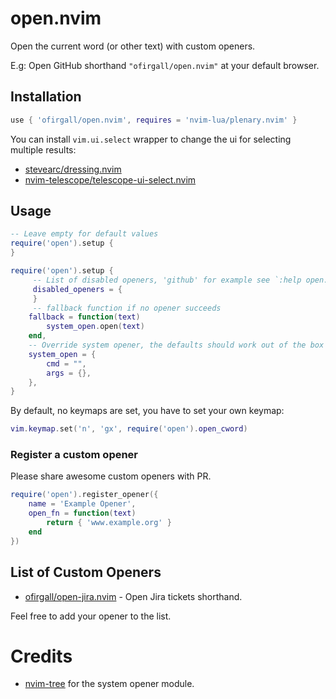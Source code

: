 # open.nvim
Open the current word (or other text) with custom openers.

E.g: Open GitHub shorthand `"ofirgall/open.nvim"` at your default browser.

## Installation
```lua
use { 'ofirgall/open.nvim', requires = 'nvim-lua/plenary.nvim' }
```

You can install `vim.ui.select` wrapper to change the ui for selecting multiple results:
* [stevearc/dressing.nvim](https://github.com/stevearc/dressing.nvim)
* [nvim-telescope/telescope-ui-select.nvim](https://github.com/nvim-telescope/telescope-ui-select.nvim)

## Usage
```lua
-- Leave empty for default values
require('open').setup {
}

require('open').setup {
     -- List of disabled openers, 'github' for example see `:help open.default_openers`
     disabled_openers = {
     }
     -- fallback function if no opener succeeds
    fallback = function(text)
        system_open.open(text)
    end,
    -- Override system opener, the defaults should work out of the box
    system_open = {
        cmd = "",
        args = {},
    },
}
```

By default, no keymaps are set, you have to set your own keymap:
```lua
vim.keymap.set('n', 'gx', require('open').open_cword)
```

### Register a custom opener
Please share awesome custom openers with PR.
```lua
require('open').register_opener({
    name = 'Example Opener',
    open_fn = function(text)
        return { 'www.example.org' }
    end
})
```

## List of Custom Openers
* [ofirgall/open-jira.nvim](https://github.com/ofirgall/open-jira.nvim) - Open Jira tickets shorthand.

Feel free to add your opener to the list.

# Credits
* [nvim-tree](https://github.com/nvim-tree/nvim-tree.lua) for the system opener module.
